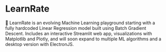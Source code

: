 # LearnRate
🚀 LearnRate is an evolving Machine Learning playground starting with a fully hardcoded Linear Regression model built using Batch Gradient Descent. Includes an interactive Streamlit web app, visualizations with Matplotlib and Plotly, and will soon expand to multiple ML algorithms and a desktop version with ElectronJS.
